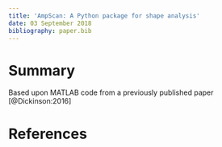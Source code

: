 ```yaml
---
title: 'AmpScan: A Python package for shape analysis'
date: 03 September 2018
bibliography: paper.bib
---
```

# Summary

Based upon MATLAB code from a previously published paper [@Dickinson:2016]

# References